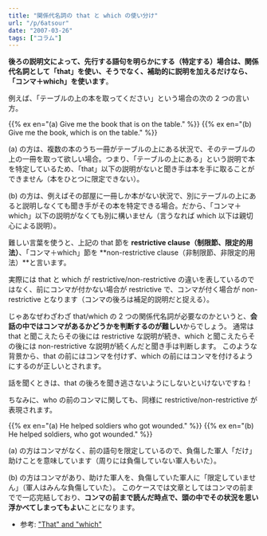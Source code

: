 ```yaml
---
title: "関係代名詞の that と which の使い分け"
url: "/p/6atsour"
date: "2007-03-26"
tags: ["コラム"]
---
```


**後ろの説明文によって、先行する語句を明らかにする（特定する）場合は、関係代名詞として「that」を使い、そうでなく、補助的に説明を加えるだけなら、「コンマ＋which」を使います**。

例えば、「テーブルの上の本を取ってください」という場合の次の 2 つの言い方。

{{% ex en="(a) Give me the book that is on the table." %}}
{{% ex en="(b) Give me the book, which is on the table." %}}

(a) の方は、複数の本のうち一冊がテーブルの上にある状況で、そのテーブルの上の一冊を取って欲しい場合。つまり、「テーブルの上にある」という説明で本を特定しているため、「that」以下の説明がないと聞き手は本を手に取ることができません（本をひとつに限定できない）。

(b) の方は、例えばその部屋に一冊しか本がない状況で、別にテーブルの上にあると説明しなくても聞き手がその本を特定できる場合。だから、「コンマ＋which」以下の説明がなくても別に構いません（言うなれば which 以下は親切心による説明）。

難しい言葉を使うと、上記の that 節を **restrictive clause（制限節、限定的用法）**、「コンマ＋which」節を **non-restrictive clause（非制限節、非限定的用法）**と言います。

実際には that と which が restrictive/non-restrictive の違いを表しているのではなく、前にコンマが付かない場合が restrictive で、コンマが付く場合が non-restrictive となります（コンマの後ろは補足的説明だと捉える）。

じゃあなぜわざわざ that/which の 2 つの関係代名詞が必要なのかというと、**会話の中ではコンマがあるかどうかを判断するのが難しい**からでしょう。
通常は that と聞こえたらその後には restrictive な説明が続き、which と聞こえたらその後には non-restrictive な説明が続くんだと聞き手は判断します。
このような背景から、that の前にはコンマを付けず、which の前にはコンマを付けるようにするのが正しいとされます。

話を聞くときは、that の後ろを聞き逃さないようにしないといけないですね！

ちなみに、who の前のコンマに関しても、同様に restrictive/non-restrictive が表現されます。

{{% ex en="(a) He helped soldiers who got wounded." %}}
{{% ex en="(b) He helped soldiers, who got wounded." %}}

(a) の方はコンマがなく、前の語句を限定しているので、負傷した軍人「だけ」助けことを意味しています（周りには負傷していない軍人もいた）。

(b) の方はコンマがあり、助けた軍人を、負傷していた軍人に「限定していません」（軍人はみんな負傷していた）。
このケースでは文章としてはコンマの前までで一応完結しており、**コンマの前まで読んだ時点で、頭の中でその状況を思い浮かべてしまってもよい**ことになります。

- 参考: ["That" and "which"](https://web.ku.edu/~edit/which.html)

